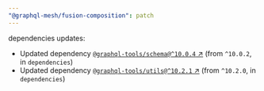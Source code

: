 ```yaml
---
"@graphql-mesh/fusion-composition": patch
---
```

dependencies updates:
  - Updated dependency [`@graphql-tools/schema@^10.0.4` ↗︎](https://www.npmjs.com/package/@graphql-tools/schema/v/10.0.4) (from `^10.0.2`, in `dependencies`)
  - Updated dependency [`@graphql-tools/utils@^10.2.1` ↗︎](https://www.npmjs.com/package/@graphql-tools/utils/v/10.2.1) (from `^10.2.0`, in `dependencies`)
